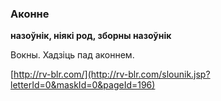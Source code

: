 ### Аконне
**назоўнік, ніякі род, зборны назоўнік**

Вокны. Хадзіць пад аконнем.

<a rel="author">[http://rv-blr.com/](http://rv-blr.com/slounik.jsp?letterId=0&maskId=0&pageId=196)</a>
